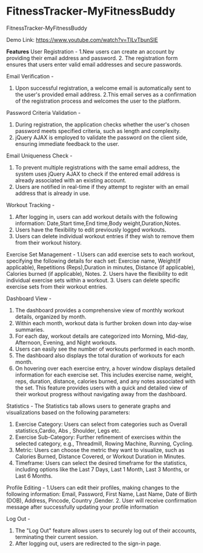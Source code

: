 # FitnessTracker-MyFitnessBuddy
FitnessTracker-MyFitnessBuddy

Demo Link: https://www.youtube.com/watch?v=TILvTbunSIE

**Features**
User Registration - 
1.New users can create an account by providing their email address and password.
2. The registration form ensures that users enter valid email addresses and secure passwords.

Email Verification - 
1. Upon successful registration, a welcome email is automatically sent to the user's provided email address.
2.This email serves as a confirmation of the registration process and welcomes the user to the platform.

Password Criteria Validation - 
1. During registration, the application checks whether the user's chosen password meets specified criteria, such as length and complexity.
2. jQuery AJAX is employed to validate the password on the client side, ensuring immediate feedback to the user.

Email Uniqueness Check - 
1. To prevent multiple registrations with the same email address, the system uses jQuery AJAX to check if the entered email address is already associated with an existing account.
2. Users are notified in real-time if they attempt to register with an email address that is already in use.

Workout Tracking - 
1. After logging in, users can add workout details with the following information: Date,Start time,End time,Body weight,Duration,Notes.
2. Users have the flexibility to edit previously logged workouts.
3. Users can delete individual workout entries if they wish to remove them from their workout history.

Exercise Set Management - 
1.Users can add exercise sets to each workout, specifying the following details for each set: Exercise name, Weight(if applicable), Repetitions (Reps),Duration in minutes, Distance (if applicable), Calories burned (if applicable), Notes.
2. Users have the flexibility to edit individual exercise sets within a workout.
3. Users can delete specific exercise sets from their workout entries.

Dashboard View - 
1. The dashboard provides a comprehensive view of monthly workout details, organized by month.
2. Within each month, workout data is further broken down into day-wise summaries.
3. For each day, workout details are categorized into Morning, Mid-day, Afternoon, Evening, and Night workouts.
4. Users can easily see the number of workouts performed in each month.
5. The dashboard also displays the total duration of workouts for each month.
6. On hovering over each exercise entry, a hover window displays detailed information for each exercise set. This includes exercise name, weight, reps, duration, distance, calories burned, and any notes associated with the set. This feature provides users with a quick and detailed view of their workout progress without navigating away from the dashboard.

Statistics - 
The Statistics tab allows users to generate graphs and visualizations based on the following parameters:
1. Exercise Category: Users can select from categories such as Overall statistics,Cardio, Abs , Shoulder, Legs etc.
2. Exercise Sub-Category: Further refinement of exercises within the selected category, e.g., Threadmill, Rowing Machine, Running, Cycling.
3. Metric: Users can choose the metric they want to visualize, such as Calories Burned, Distance Covered, or Workout Duration in Minutes.
4. Timeframe: Users can select the desired timeframe for the statistics, including options like the Last 7 Days, Last 1 Month, Last 3 Months, or Last 6 Months.

Profile Editing - 
1.Users can edit their profiles, making changes to the following information: Email, Password, First Name, Last Name, Date of Birth (DOB), Address, Pincode, Country ,Gender.
2. User will receive confirmation message after successfully updating your profile information 

Log Out - 
1. The "Log Out" feature allows users to securely log out of their accounts, terminating their current session.
2. After logging out, users are redirected to the sign-in page.
